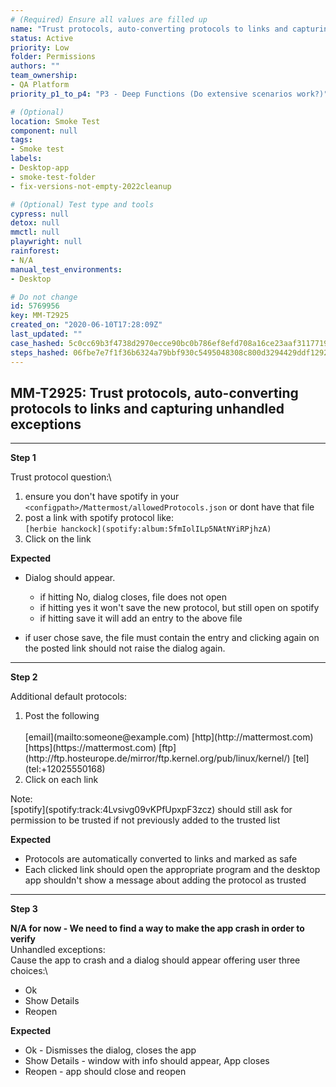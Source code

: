 ```yaml
---
# (Required) Ensure all values are filled up
name: "Trust protocols, auto-converting protocols to links and capturing unhandled exceptions"
status: Active
priority: Low
folder: Permissions
authors: ""
team_ownership: 
- QA Platform
priority_p1_to_p4: "P3 - Deep Functions (Do extensive scenarios work?)"

# (Optional)
location: Smoke Test
component: null
tags: 
- Smoke test
labels: 
- Desktop-app
- smoke-test-folder
- fix-versions-not-empty-2022cleanup

# (Optional) Test type and tools
cypress: null
detox: null
mmctl: null
playwright: null
rainforest: 
- N/A
manual_test_environments: 
- Desktop

# Do not change
id: 5769956
key: MM-T2925
created_on: "2020-06-10T17:28:09Z"
last_updated: ""
case_hashed: 5c0cc69b3f4738d2970ecce90bc0b786ef8efd708a16ce23aaf31177198ecd19adf8a574000eef419100900f28b84e45
steps_hashed: 06fbe7e7f1f36b6324a79bbf930c5495048308c800d3294429ddf1292065ae18a727cb172be883577916dc19865d55f4
---
```


<!-- (Auto-generated) Based on frontmatter's "key" and "name" -->

## MM-T2925: Trust protocols, auto-converting protocols to links and capturing unhandled exceptions

---

**Step 1**

Trust protocol question:\\

1. ensure you don't have spotify in your `<configpath>/Mattermost/allowedProtocols.json` or dont have that file
2. post a link with spotify protocol like:
   \
   `[herbie hanckock](spotify:album:5fmIolILp5NAtNYiRPjhzA)`
3. Click on the link

**Expected**

- Dialog should appear.

  - if hitting No, dialog closes, file does not open
  - if hitting yes it won't save the new protocol, but still open on spotify
  - if hitting save it will add an entry to the above file

- if user chose save, the file must contain the entry and clicking again on the posted link should not raise the dialog again.

---

**Step 2**

Additional default protocols:

1. Post the following
   \
   \
   \[email]\(mailto:someone\@example.com) \[http]\(http\://mattermost.com) \[https]\(https\://mattermost.com) \[ftp]\(http\://ftp.hosteurope.de/mirror/ftp.kernel.org/pub/linux/kernel/) \[tel]\(tel:+12025550168)
2. Click on each link

Note:\
\[spotify]\(spotify:track:4Lvsivg09vKPfUpxpF3zcz) should still ask for permission to be trusted if not previously added to the trusted list

**Expected**

- Protocols are automatically converted to links and marked as safe
- Each clicked link should open the appropriate program and the desktop app shouldn't show a message about adding the protocol as trusted

---

**Step 3**

**N/A for now - We need to find a way to make the app crash in order to verify**\
Unhandled exceptions:\
Cause the app to crash and a dialog should appear offering user three choices:\\

- Ok
- Show Details
- Reopen

**Expected**

- Ok - Dismisses the dialog, closes the app
- Show Details - window with info should appear, App closes
- Reopen - app should close and reopen
